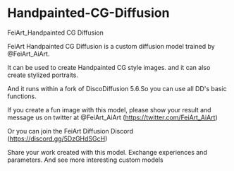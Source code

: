 # Handpainted-CG-Diffusion
FeiArt_Handpainted CG Diffusion

FeiArt Handpainted CG Diffusion is a custom diffusion model trained by @FeiArt_AiArt.

It can be used to create Handpainted CG style images. and it can also create stylized portraits.

And it runs within a fork of DiscoDiffusion 5.6.So you can use all DD's basic functions.

If you create a fun image with this model, please show your result and message us on twitter at @FeiArt_AiArt (https://twitter.com/FeiArt_AiArt)

Or you can join the FeiArt Diffusion Discord (https://discord.gg/5DzGHdSGcH)

Share your work created with this model. Exchange experiences and parameters. And see more interesting custom models

